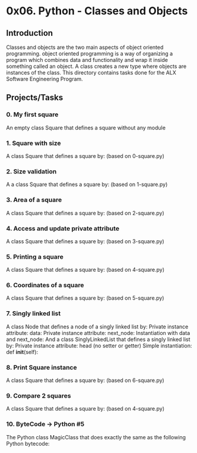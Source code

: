 # 0x06. Python - Classes and Objects
## Introduction
Classes and objects are the two main aspects of object oriented programming.
object oriented programming is a way of organizing a program which combines data and functionality and wrap it inside something called an object.
A class creates a new type where objects are instances of the class.
This directory contains tasks done for the ALX Software Engineering Program.
## Projects/Tasks
### 0. My first square
An empty class Square that defines a square without any module
### 1. Square with size
A class Square that defines a square by: (based on 0-square.py)
### 2. Size validation
A a class Square that defines a square by: (based on 1-square.py)
### 3. Area of a square
A class Square that defines a square by: (based on 2-square.py)
### 4. Access and update private attribute
A class Square that defines a square by: (based on 3-square.py)
### 5. Printing a square
A class Square that defines a square by: (based on 4-square.py)
### 6. Coordinates of a square
A class Square that defines a square by: (based on 5-square.py)
### 7. Singly linked list
A class Node that defines a node of a singly linked list by:
Private instance attribute: data:
Private instance attribute: next_node:
Instantiation with data and next_node:
And a class SinglyLinkedList that defines a singly linked list by:
Private instance attribute: head (no setter or getter)
Simple instantiation: def __init__(self):
### 8. Print Square instance
A class Square that defines a square by: (based on 6-square.py)
### 9. Compare 2 squares
A class Square that defines a square by: (based on 4-square.py)
### 10. ByteCode -> Python #5
The Python class MagicClass that does exactly the same as the following Python bytecode:
